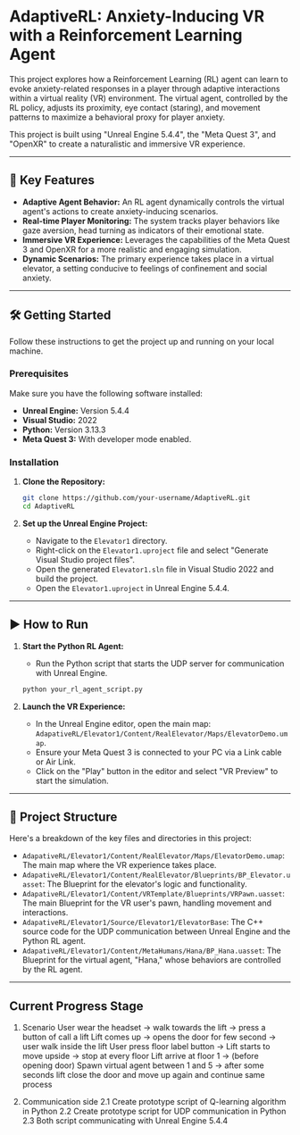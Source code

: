 # AdaptiveRL: Anxiety-Inducing VR with a Reinforcement Learning Agent

This project explores how a Reinforcement Learning (RL) agent can learn to evoke anxiety-related responses in a player through adaptive interactions within a virtual reality (VR) environment. The virtual agent, controlled by the RL policy, adjusts its proximity, eye contact (staring), and movement patterns to maximize a behavioral proxy for player anxiety.

This project is built using "Unreal Engine 5.4.4", the "Meta Quest 3", and "OpenXR" to create a naturalistic and immersive VR experience.

---

## 🚀 Key Features

* **Adaptive Agent Behavior:** An RL agent dynamically controls the virtual agent's actions to create anxiety-inducing scenarios.
* **Real-time Player Monitoring:** The system tracks player behaviors like gaze aversion, head turning as indicators of their emotional state.
* **Immersive VR Experience:** Leverages the capabilities of the Meta Quest 3 and OpenXR for a more realistic and engaging simulation.
* **Dynamic Scenarios:** The primary experience takes place in a virtual elevator, a setting conducive to feelings of confinement and social anxiety.

---

## 🛠️ Getting Started

Follow these instructions to get the project up and running on your local machine.

### **Prerequisites**

Make sure you have the following software installed:

* **Unreal Engine:** Version 5.4.4
* **Visual Studio:** 2022
* **Python:** Version 3.13.3
* **Meta Quest 3:** With developer mode enabled.

### **Installation**

1.  **Clone the Repository:**
    ```bash
    git clone https://github.com/your-username/AdaptiveRL.git
    cd AdaptiveRL
    ```

2.  **Set up the Unreal Engine Project:**
    * Navigate to the `Elevator1` directory.
    * Right-click on the `Elevator1.uproject` file and select "Generate Visual Studio project files".
    * Open the generated `Elevator1.sln` file in Visual Studio 2022 and build the project.
    * Open the `Elevator1.uproject` in Unreal Engine 5.4.4.

---

## ▶️ How to Run

1.  **Start the Python RL Agent:**
    * Run the Python script that starts the UDP server for communication with Unreal Engine.
    ```bash
    python your_rl_agent_script.py
    ```

2.  **Launch the VR Experience:**
    * In the Unreal Engine editor, open the main map: `AdapativeRL/Elevator1/Content/RealElevator/Maps/ElevatorDemo.umap`.
    * Ensure your Meta Quest 3 is connected to your PC via a Link cable or Air Link.
    * Click on the "Play" button in the editor and select "VR Preview" to start the simulation.

---

## 📂 Project Structure

Here's a breakdown of the key files and directories in this project:

* `AdapativeRL/Elevator1/Content/RealElevator/Maps/ElevatorDemo.umap`: The main map where the VR experience takes place.
* `AdapativeRL/Elevator1/Content/RealElevator/Blueprints/BP_Elevator.uasset`: The Blueprint for the elevator's logic and functionality.
* `AdapativeRL/Elevator1/Content/VRTemplate/Blueprints/VRPawn.uasset`: The main Blueprint for the VR user's pawn, handling movement and interactions.
* `AdapativeRL/Elevator1/Source/Elevator1/ElevatorBase`: The C++ source code for the UDP communication between Unreal Engine and the Python RL agent.
* `AdapativeRL/Elevator1/Content/MetaHumans/Hana/BP_Hana.uasset`: The Blueprint for the virtual agent, "Hana," whose behaviors are controlled by the RL agent.

---

## Current Progress Stage

1. Scenario 
	User wear the headset -> walk towards the lift -> press a button of call a lift
	Lift comes up -> opens the door for few second -> user walk inside the lift
	User press floor label button -> Lift starts to move upside -> stop at every floor
	Lift arrive at floor 1 -> (before opening door) Spawn virtual agent between 1 and 5 -> after some seconds lift close the door and move up again and continue same process
	
2. Communication side
	2.1 Create prototype script of Q-learning algorithm in Python
	2.2 Create prototype script for UDP communication in Python
	2.3 Both script communicating with Unreal Engine 5.4.4
